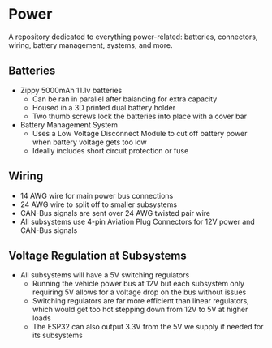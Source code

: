 # Power

A repository dedicated to everything power-related: batteries, connectors, wiring, battery management, systems, and more.

## Batteries

* Zippy 5000mAh 11.1v batteries
  * Can be ran in parallel after balancing for extra capacity
  * Housed in a 3D printed dual battery holder
  * Two thumb screws lock the batteries into place with a cover bar
* Battery Management System
  * Uses a Low Voltage Disconnect Module to cut off battery power when battery voltage gets too low
  * Ideally includes short circuit protection or fuse

## Wiring

* 14 AWG wire for main power bus connections
* 24 AWG wire to split off to smaller subsystems 
* CAN-Bus signals are sent over 24 AWG twisted pair wire
* All subsystems use 4-pin Aviation Plug Connectors for 12V power and CAN-Bus signals

## Voltage Regulation at Subsystems

* All subsystems will have a 5V switching regulators
   * Running the vehicle power bus at 12V but each subsystem only requiring 5V allows for a voltage drop on the bus without issues
   * Switching regulators are far more efficient than linear regulators, which would get too hot stepping down from 12V to 5V at higher loads
   * The ESP32 can also output 3.3V from the 5V we supply if needed for its subsystems
